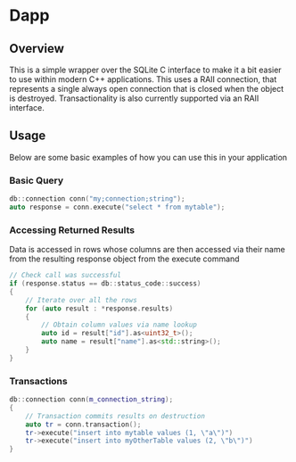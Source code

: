 # Dapp

## Overview
This is a simple wrapper over the SQLite C interface to make it a bit easier to use within modern C++ applications. This uses a RAII connection, that represents a single always open
connection that is closed when the object is destroyed. Transactionality is also currently supported via an RAII interface.

## Usage
Below are some basic examples of how you can use this in your application
### Basic Query
```c++
db::connection conn("my;connection;string");
auto response = conn.execute("select * from mytable");
```

### Accessing Returned Results
Data is accessed in rows whose columns are then accessed via their name from the resulting response object from the execute command
```c++
// Check call was successful
if (response.status == db::status_code::success)
{   
    // Iterate over all the rows
    for (auto result : *response.results)
    {
        // Obtain column values via name lookup
        auto id = result["id"].as<uint32_t>();
        auto name = result["name"].as<std::string>();
    }
}
```

### Transactions
```c++
db::connection conn(m_connection_string);
{
    // Transaction commits results on destruction
    auto tr = conn.transaction();
    tr->execute("insert into mytable values (1, \"a\")")
    tr->execute("insert into myOtherTable values (2, \"b\")")
}
```
